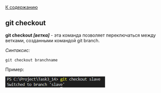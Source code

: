 [К содержанию](./README.md)
## git checkout
**git checkout *[ветка]*** - эта команда позволяет переключаться между ветками, созданными командой git branch.
<!--синтаксис-->
_Синтаксис:_
```
git checkout branchname
```

Пример:

![git checkout.png](./assets/git%20checkout.png)